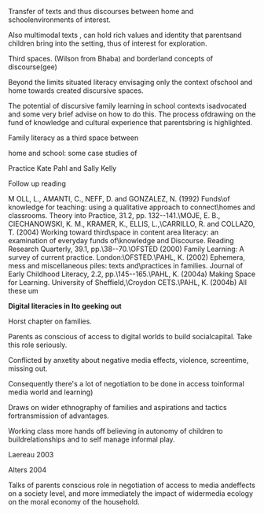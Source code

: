 Transfer of texts and thus discourses between home and schoolenvironments of interest.

Also multimodal texts , can hold rich values and identity that parentsand children bring into the setting, thus of interest for exploration.

Third spaces. (Wilson from Bhaba) and borderland concepts of discourse(gee)

Beyond the limits situated literacy envisaging only the context ofschool and home towards created discursive spaces.

The potential of discursive family learning in school contexts isadvocated and some very brief advise on how to do this. The process ofdrawing on the fund of knowledge and cultural experience that parentsbring is highlighted.

Family literacy as a third space between

home and school: some case studies of

Practice Kate Pahl and Sally Kelly

Follow up reading

M OLL, L., AMANTI, C., NEFF, D. and GONZALEZ, N. (1992) Funds\of knowledge for teaching: using a qualitative approach to connect\homes and classrooms. Theory into Practice, 31.2, pp. 132--141.\MOJE, E. B., CIECHANOWSKI, K. M., KRAMER, K., ELLIS, L.,\CARRILLO, R. and COLLAZO, T. (2004) Working toward third\space in content area literacy: an examination of everyday funds of\knowledge and Discourse. Reading Research Quarterly, 39.1, pp.\38--70.\OFSTED (2000) Family Learning: A survey of current practice. London:\OFSTED.\PAHL, K. (2002) Ephemera, mess and miscellaneous piles: texts and\practices in families. Journal of Early Childhood Literacy, 2.2, pp.\145--165.\PAHL, K. (2004a) Making Space for Learning. University of Sheffield,\Croydon CETS.\PAHL, K. (2004b) All these um

**Digital literacies in Ito geeking out**

Horst chapter on families.

Parents as conscious of access to digital worlds to build socialcapital. Take this role seriously.

Conflicted by anxetity about negative media effects, violence, screentime, missing out.

Consequently there's a lot of negotiation to be done in access toinformal media world and learning)

Draws on wider ethnography of families and aspirations and tactics fortransmission of advantages.

Working class more hands off believing in autonomy of children to buildrelationships and to self manage informal play.

Laereau 2003

Alters 2004

Talks of parents conscious role in negotiation of access to media andeffects on a society level, and more immediately the impact of widermedia ecology on the moral economy of the household.